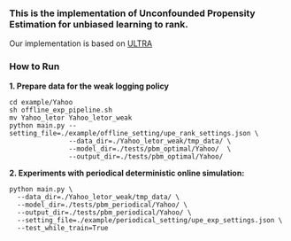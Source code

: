 ### This is the implementation of Unconfounded Propensity Estimation for unbiased learning to rank.

Our implementation is based on [ULTRA](https://github.com/ULTR-Community/ULTRA_pytorch)

### How to Run

**1. Prepare data for the weak logging policy**
```
cd example/Yahoo
sh offline_exp_pipeline.sh
mv Yahoo_letor Yahoo_letor_weak
python main.py --setting_file=./example/offline_setting/upe_rank_settings.json \
               --data_dir=./Yahoo_letor_weak/tmp_data/ \
               --model_dir=./tests/pbm_optimal/Yahoo/  \
               --output_dir=./tests/pbm_optimal/Yahoo/
```

**2. Experiments with periodical deterministic online simulation:**
```
python main.py \
  --data_dir=./Yahoo_letor_weak/tmp_data/ \
  --model_dir=./tests/pbm_periodical/Yahoo/ \
  --output_dir=./tests/pbm_periodical/Yahoo/ \
  --setting_file=./example/periodical_setting/upe_exp_settings.json \
  --test_while_train=True
```